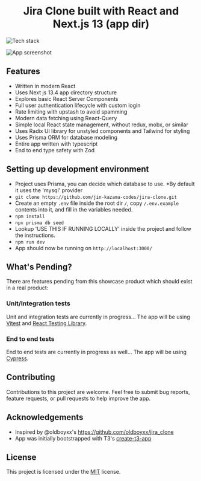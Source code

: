 <h1 align="center">Jira Clone built with React and Next.js 13 (app dir)</h1>

![Tech stack](./assets/readme/tech-stack.png)

![App screenshot](./assets/readme/backlog-screenshot.png)

## Features

- Written in modern React
- Uses Next js 13.4 app directory structure
- Explores basic React Server Components
- Full user authentication lifecycle with custom login
- Rate limiting with upstash to avoid spamming
- Modern data fetching using React-Query
- Simple local React state management, without redux, mobx, or similar
- Uses Radix UI library for unstyled components and Tailwind for styling
- Uses Prisma ORM for database modeling
- Entire app written with typescript
- End to end type safety with Zod

## Setting up development environment

- Project uses Prisma, you can decide which database to use. \*By default it uses the 'mysql' provider
- `git clone https://github.com/jin-kazama-codes/jira-clone.git`
- Create an empty `.env` file inside the root dir `/`, copy `/.env.example` contents into it, and fill in the variables needed.
- `npm install`
- `npx prisma db seed`
- Lookup 'USE THIS IF RUNNING LOCALLY' inside the project and follow the instructions.
- `npm run dev`
- App should now be running on `http://localhost:3000/`

## What's Pending?

There are features pending from this showcase product which should exist in a real product:

### Unit/Integration tests

Unit and integration tests are currently in progress... The app will be using [Vitest](https://vitest.dev/) and [React Testing Library](https://testing-library.com/docs/react-testing-library/intro/).

### End to end tests

End to end tests are currently in progress as well... The app will be using [Cypress](https://www.cypress.io/).

## Contributing

Contributions to this project are welcome. Feel free to submit bug reports, feature requests, or pull requests to help improve the app.

## Acknowledgements

- Inspired by @oldboyxx's https://github.com/oldboyxx/jira_clone
- App was initially bootstrapped with T3's [create-t3-app](https://create.t3.gg/)

## License

This project is licensed under the [MIT](https://opensource.org/licenses/MIT) license.


